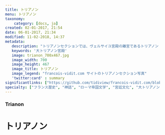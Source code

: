 ```yaml
---
title: トリアノン
menu: トリアノン
taxonomy:
    category: [docs, ja]
created: 02-01-2017, 21:54
date: 06-01-2017, 21:34
modified: 11-02-2018, 14:37
metadata:
   description: "トリアノンセクションでは、ヴェルサイユ宮殿の離宮であるトリアノン（主に大トリアノン宮殿）にある宮廷文化絵画作品（アラクネであれ、テイレシアスであれ、イリスであれ、フロラであれ）の神話的な主題を深めるためにローマ帝国文学（主にオウィディウス）からの資料を提供しています。"
   keywords: '大トリアノン宮殿'
   image: trianon_700x467.jpg
   image_width: 700
   image_height: 467
   image_title: トリアノン
   image_legend: "francois-vidit.com サイトのトリアノンセクション写真"
   'twitter:card' : summary
significantlinks: ["https://github.com/tidiview/francois-vidit.com/blob/develop/user/sites/docs/pages/01.home/02.versailles/03.trianon/chapter.ja.md"]
specialty: ["フランス歴史", "神話", "ローマ帝国文学", "宮廷文化", "大トリアノン宮殿"]
---
```

### Trianon

# トリアノン